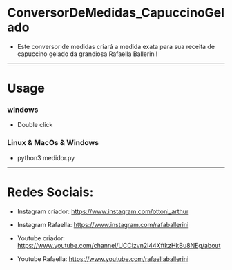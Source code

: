# ConversorDeMedidas_CapuccinoGelado
* Este conversor de medidas criará a medida exata para sua receita de capuccino gelado da grandiosa Rafaella Ballerini!
---
# Usage
### windows
* Double click
### Linux & MacOs & Windows
* python3 medidor.py
---
# Redes Sociais:
* Instagram criador: https://www.instagram.com/ottoni_arthur
* Instagram Rafaella: https://www.instagram.com/rafaballerini

* Youtube criador: https://www.youtube.com/channel/UCCizvn2l44XftkzHkBu8NEg/about
* Youtube Rafaella: https://www.youtube.com/rafaellaballerini
